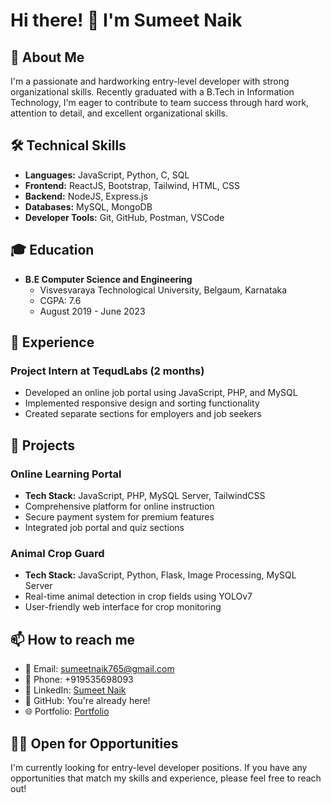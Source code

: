 # Hi there! 👋 I'm Sumeet Naik

## 🚀 About Me
I'm a passionate and hardworking entry-level developer with strong organizational skills. Recently graduated with a B.Tech in Information Technology, I'm eager to contribute to team success through hard work, attention to detail, and excellent organizational skills.

## 🛠 Technical Skills
- **Languages:** JavaScript, Python, C, SQL
- **Frontend:** ReactJS, Bootstrap, Tailwind, HTML, CSS
- **Backend:** NodeJS, Express.js
- **Databases:** MySQL, MongoDB
- **Developer Tools:** Git, GitHub, Postman, VSCode

## 🎓 Education
- **B.E Computer Science and Engineering**
  - Visvesvaraya Technological University, Belgaum, Karnataka
  - CGPA: 7.6
  - August 2019 - June 2023

## 💼 Experience
### Project Intern at TequdLabs (2 months)
- Developed an online job portal using JavaScript, PHP, and MySQL
- Implemented responsive design and sorting functionality
- Created separate sections for employers and job seekers

## 🚀 Projects

### Online Learning Portal
- **Tech Stack:** JavaScript, PHP, MySQL Server, TailwindCSS
- Comprehensive platform for online instruction
- Secure payment system for premium features
- Integrated job portal and quiz sections

### Animal Crop Guard
- **Tech Stack:** JavaScript, Python, Flask, Image Processing, MySQL Server
- Real-time animal detection in crop fields using YOLOv7
- User-friendly web interface for crop monitoring

## 📫 How to reach me
- 📧 Email: sumeetnaik765@gmail.com
- 📱 Phone: +919535698093
- 💼 LinkedIn: [Sumeet Naik](www.linkedin.com/in/sumeet-naik-569b75270)
- 🐙 GitHub: You're already here!
- 🌐 Portfolio: [Portfolio](https://sumeet1820.github.io/portfolio-website)

## 👨‍💻 Open for Opportunities
I'm currently looking for entry-level developer positions. If you have any opportunities that match my skills and experience, please feel free to reach out!
